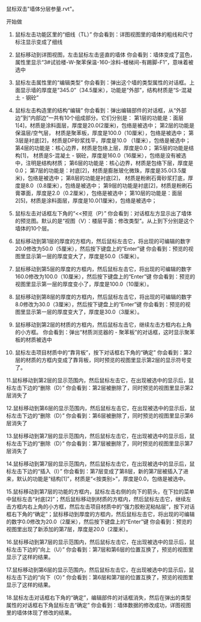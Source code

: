 鼠标双击"墙体分层参量.rvt"。

开始做

1. 鼠标左击功能区里的“细线（TL）”
你会看到：详图视图里的墙体的粗线和尺寸标注显示变成了细线

2. 鼠标移动到详图视图，左击鼠标左击竖直的墙体
你会看到：墙体变成了蓝色，属性里显示“3#试验楼-W-聚苯保温-160-涂料-楼梯间-有踢脚-F1”，意味着被选中

3. 鼠标左击属性里的“编辑类型”
你会看到：弹出这个墙的类型属性的对话框。上面显示墙的厚度是“345.0”（34.5厘米），功能是“外部”，结构材质是“S-混凝土 - 钢砼”

4. 鼠标左击构造里的结构“编辑”
你会看到：弹出编辑部件的对话框，从“外部边”到“内部边”一共有10个组成部分。它们分别是：
第1层的功能是：面层1[4]，材质是涂料面层，厚度是20.0(2厘米)，包络是被选中；
第2层的功能是保温层/空气层， 材质是聚苯板，厚度是100.0（10厘米），包络是被选中；
第3层是衬底[2]，材质是DP砂浆找平，厚度是10.0 （1厘米），包络是被选中；
第4层的功能是：核心边界，材质是包络上层，厚度是0.0；
第5层的功能是结构[1]， 材质是S-混凝土 - 钢砼，厚度是160.0（16厘米），包络是没有被选中，注明是结构材质；
第6层的功能是：核心边界，材质是包络下层，厚度是0.0；
第7层的功能是：衬底[2]，材质是膨胀玻化微珠，厚度是35.0(3.5厘米)，包络是被选中；
第8层的功能是衬底[2]， 材质是粉刷石膏砂浆打底，厚度是8.0（0.8厘米），包络是被选中；
第9层的功能是衬底[2]，材质是粉刷石膏罩面，厚度是2.0（0.2厘米），包络是被选中；
第10层的功能是：面层2[5]，材质是涂料面层，厚度是10.0(1厘米)，包络是被选中；

5. 鼠标左击对话框左下角的“<<预览（P）”
你会看到：对话框左方显示出了墙体的预览图。默认的是“视图（V）：楼层平面：修改类型”。从上到下分别是这个墙体的10个层。

6. 鼠标移动到第1层的厚度的方框内，然后鼠标左击它，将出现的可编辑的数字20.0修改为50.0（5厘米），然后按下键盘上的“Enter”键
你会看到：预览的视图里显示第一层的厚度变大了，厚度是50.0（5厘米）。

7. 鼠标移动到第5层的厚度的方框内，然后鼠标左击它，将出现的可编辑的数字160.0修改为100.0（10厘米），然后按下键盘上的“Enter”键
你会看到：预览的视图里显示第一层的厚度变小了，厚度是100.0（10厘米）。

8. 鼠标移动到第8层的厚度的方框内，然后鼠标左击它，将出现的可编辑的数字8.0修改为30.0（3厘米），然后按下键盘上的“Enter”键
你会看到：预览的视图里显示第一层的厚度变大了，厚度是30.0（3厘米）。

9. 鼠标移动到第2层的材质的方框内，然后鼠标左击它，继续左击方框内右上角的小方框。
你会看到：弹出“材质浏览器的 - 聚苯板”的对话框，这时显示聚苯板的材质被选中

10. 鼠标左击项目材质中的“靠背板”，按下对话框右下角的“确定”
你会看到：第2层的材质的方框内变成了靠背板，同时预览的视图里显示第2层的显示符号变了。

11.鼠标移动到第2层的显示范围内，然后鼠标左击它，在出现被选中的显示后，鼠标左击下边的“删除（D）”
你会看到：第2层被删除了，同时预览的视图里显示第2层消失了

12.鼠标移动到第6层的显示范围内，然后鼠标左击它，在出现被选中的显示后，鼠标左击下边的“删除（D）”
你会看到：第6层被删除了，同时预览的视图里显示第6层消失了

13.鼠标移动到第7层的显示范围内，然后鼠标左击它，在出现被选中的显示后，鼠标左击下边的“删除（D）”
你会看到：第7层被删除了，同时预览的视图里显示第7层消失了

14.鼠标移动到第7层的显示范围内，然后鼠标左击它，在出现被选中的显示后，鼠标左击下边的“插入（I）”
你会看到：第7层变成了第8层，新的第7层被插入了进来，默认的功能是“结构[1]”，材质是“<按类别>”，厚度是0.0，包络是被选中。 

15.鼠标移动到第7层的功能的方框内，鼠标左击右侧的向下的箭头，在下拉的菜单中鼠标左击“衬底[2]”；然后鼠标移动到材质的方框内，然后鼠标左击它，继续左击方框内右上角的小方框，然后左击项目材质中的“强力胶粉泥粘帖层”，按下对话框右下角的“确定”；鼠标移动到厚度的方框内，然后鼠标左击它，将出现的可编辑的数字0.0修改为20.0（2厘米），然后按下键盘上的“Enter”键
你会看到：预览的视图里出现了新添加的第7层，厚度是20.0（2厘米）。

16.鼠标移动到第7层的显示范围内，然后鼠标左击它，在出现被选中的显示后，鼠标左击下边的“向上（U）”
你会看到：第7层和第6层的位置互换了，预览的视图里显示了这样的结果。

17.鼠标移动到第6层的显示范围内，然后鼠标左击它，在出现被选中的显示后，鼠标左击下边的“向下（O）”
你会看到：第6层和第7层的位置互换了，预览的视图里显示了这样的结果。

18.鼠标左击对话框右下角的“确定”，编辑部件的对话框消失，然后在弹出的类型属性的对话框右下角鼠标左击“确定”
你会看到：墙体数据的修改成功，详图视图里的墙体体现了修改的结果。